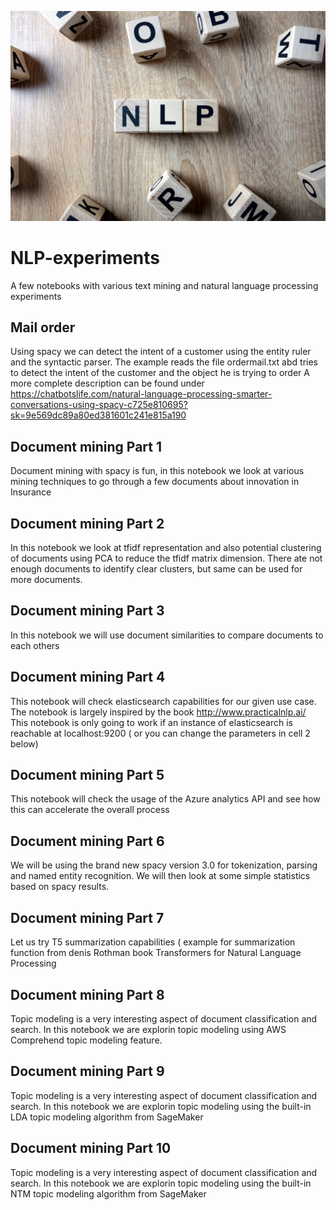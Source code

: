 
![Screenshot](iStock-1127341750.jpg)

# NLP-experiments
A few notebooks with various text mining and natural language processing experiments

## Mail order
Using spacy we can detect the intent of a customer using the entity ruler and the syntactic parser. The example reads the file ordermail.txt abd tries to detect the intent of the customer and the object he is trying to order
A more complete description can be found under https://chatbotslife.com/natural-language-processing-smarter-conversations-using-spacy-c725e810695?sk=9e569dc89a80ed381601c241e815a190

## Document mining Part 1
Document mining with spacy is fun, in this notebook we look at various mining techniques to go through a few documents about innovation in Insurance

## Document mining Part 2
In this notebook we look at tfidf representation and also potential clustering of documents using PCA to reduce the tfidf matrix dimension. There ate not enough documents to identify clear clusters, but same can be used for more documents.

## Document mining Part 3
In this notebook we will use document similarities to compare documents to each others

## Document mining Part 4
This notebook will check elasticsearch capabilities for our given use case. The notebook is largely inspired by the book http://www.practicalnlp.ai/ This notebook is only going to work if an instance of elasticsearch is reachable at localhost:9200 ( or you can change the parameters in cell 2 below) 

## Document mining Part 5
This notebook will check the usage of the Azure analytics API and see how this can accelerate the overall process

## Document mining Part 6
We will be using the brand new spacy version 3.0 for tokenization, parsing and named entity recognition. We will then look at some simple statistics based on spacy results.

## Document mining Part 7
Let us try T5 summarization capabilities ( example for summarization function from denis Rothman book Transformers for Natural Language Processing

## Document mining Part 8
Topic modeling is a very interesting aspect of document classification and search. In this notebook we are explorin topic modeling using AWS Comprehend topic modeling feature.

## Document mining Part 9
Topic modeling is a very interesting aspect of document classification and search. In this notebook we are explorin topic modeling using the built-in LDA topic modeling algorithm from SageMaker

## Document mining Part 10
Topic modeling is a very interesting aspect of document classification and search. In this notebook we are explorin topic modeling using the built-in NTM topic modeling algorithm from SageMaker
